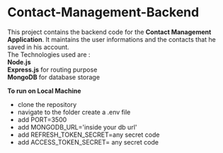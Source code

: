 # Contact-Management-Backend

This project contains the backend code for the **Contact Management Application**. It maintains the user informations and the contacts that he saved in his account.
<br/>
The Technologies used are : 
<br/>
**Node.js**
<br/>
**Express.js** for routing purpose
<br/>
**MongoDB** for database storage

**To run on Local Machine**
- clone the repository
- navigate to the folder
create a .env file
- add PORT=3500
- add MONGODB_URL='inside your db url'
- add REFRESH_TOKEN_SECRET=any secret code
- add ACCESS_TOKEN_SECRET= any secret code
